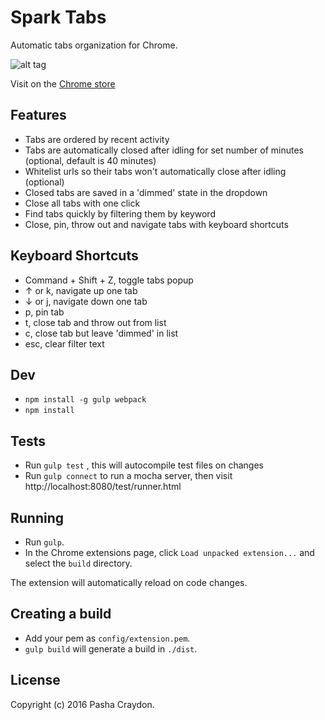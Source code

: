 # Spark Tabs

Automatic tabs organization for Chrome.

![alt tag](https://github.com/pashasc/spark_tabs/blob/master/screenshot.jpg)

Visit on the [Chrome store](https://chrome.google.com/webstore/detail/spark-tabs/mcbakkceggomfmikgcmcncoobaclkbam/ "Spark Tabs Chrome Extension")

## Features

* Tabs are ordered by recent activity
* Tabs are automatically closed after idling for set number of minutes (optional, default is 40 minutes)
* Whitelist urls so their tabs won't automatically close after idling (optional)
* Closed tabs are saved in a 'dimmed' state in the dropdown
* Close all tabs with one click
* Find tabs quickly by filtering them by keyword
* Close, pin, throw out and navigate tabs with keyboard shortcuts

## Keyboard Shortcuts

* Command + Shift + Z, toggle tabs popup
* ↑ or k, navigate up one tab
* ↓ or j, navigate down one tab
* p, pin tab
* t, close tab and throw out from list
* c, close tab but leave 'dimmed' in list
* esc, clear filter text

## Dev

* ```npm install -g gulp webpack```
* ```npm install```

## Tests

* Run ```gulp test``` , this will autocompile test files on changes
* Run ```gulp connect``` to run a mocha server, then visit http://localhost:8080/test/runner.html

## Running

* Run ```gulp```.
* In the Chrome extensions page, click ```Load unpacked extension...``` and select the ```build``` directory.

The extension will automatically reload on code changes.

## Creating a build

* Add your pem as `config/extension.pem`.
* ```gulp build``` will generate a build in ```./dist```.

## License

Copyright (c) 2016 Pasha Craydon.

